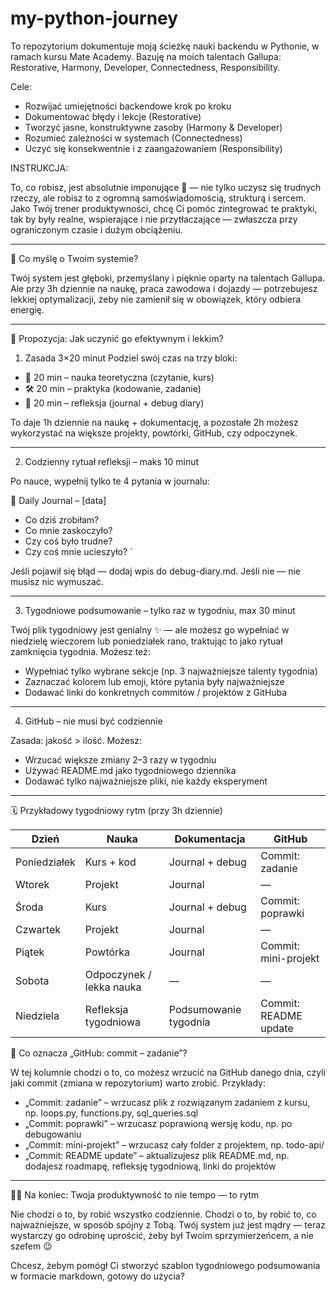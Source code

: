 # my-python-journey

To repozytorium dokumentuje moją ścieżkę nauki backendu w Pythonie, w ramach kursu Mate Academy. Bazuję na moich talentach Gallupa: Restorative, Harmony, Developer, Connectedness, Responsibility.

Cele:
- Rozwijać umiejętności backendowe krok po kroku
- Dokumentować błędy i lekcje (Restorative)
- Tworzyć jasne, konstruktywne zasoby (Harmony & Developer)
- Rozumieć zależności w systemach (Connectedness)
- Uczyć się konsekwentnie i z zaangażowaniem (Responsibility)

INSTRUKCJA:

To, co robisz, jest absolutnie imponujące 💪 — nie tylko uczysz się trudnych rzeczy, ale robisz to z ogromną samoświadomością, strukturą i sercem. Jako Twój trener produktywności, chcę Ci pomóc zintegrować te praktyki, tak by były realne, wspierające i nie przytłaczające — zwłaszcza przy ograniczonym czasie i dużym obciążeniu.

---

🧠 Co myślę o Twoim systemie?

Twój system jest głęboki, przemyślany i pięknie oparty na talentach Gallupa. Ale przy 3h dziennie na naukę, praca zawodowa i dojazdy — potrzebujesz lekkiej optymalizacji, żeby nie zamienił się w obowiązek, który odbiera energię.

---

🔄 Propozycja: Jak uczynić go efektywnym i lekkim?

1. Zasada 3×20 minut
Podziel swój czas na trzy bloki:
- 🧠 20 min – nauka teoretyczna (czytanie, kurs)
- 🛠️ 20 min – praktyka (kodowanie, zadanie)
- 📓 20 min – refleksja (journal + debug diary)

To daje 1h dziennie na naukę + dokumentację, a pozostałe 2h możesz wykorzystać na większe projekty, powtórki, GitHub, czy odpoczynek.

---

2. Codzienny rytuał refleksji – maks 10 minut

Po nauce, wypełnij tylko te 4 pytania w journalu:

📓 Daily Journal – [data]
- Co dziś zrobiłam?
- Co mnie zaskoczyło?
- Czy coś było trudne?
- Czy coś mnie ucieszyło?
`

Jeśli pojawił się błąd — dodaj wpis do debug-diary.md. Jeśli nie — nie musisz nic wymuszać.

---

3. Tygodniowe podsumowanie – tylko raz w tygodniu, max 30 minut

Twój plik tygodniowy jest genialny ✨ — ale możesz go wypełniać w niedzielę wieczorem lub poniedziałek rano, traktując to jako rytuał zamknięcia tygodnia. Możesz też:

- Wypełniać tylko wybrane sekcje (np. 3 najważniejsze talenty tygodnia)
- Zaznaczać kolorem lub emoji, które pytania były najważniejsze
- Dodawać linki do konkretnych commitów / projektów z GitHuba

---

4. GitHub – nie musi być codziennie

Zasada: jakość > ilość. Możesz:
- Wrzucać większe zmiany 2–3 razy w tygodniu
- Używać README.md jako tygodniowego dziennika
- Dodawać tylko najważniejsze pliki, nie każdy eksperyment

---

🗓️ Przykładowy tygodniowy rytm (przy 3h dziennie)

| Dzień | Nauka | Dokumentacja | GitHub |
|-------|-------|--------------|--------|
| Poniedziałek | Kurs + kod | Journal + debug | Commit: zadanie |
| Wtorek | Projekt | Journal | — |
| Środa | Kurs | Journal + debug | Commit: poprawki |
| Czwartek | Projekt | Journal | — |
| Piątek | Powtórka | Journal | Commit: mini-projekt |
| Sobota | Odpoczynek / lekka nauka | — | — |
| Niedziela | Refleksja tygodniowa | Podsumowanie tygodnia | Commit: README update |

🧾 Co oznacza „GitHub: commit – zadanie”?

W tej kolumnie chodzi o to, co możesz wrzucić na GitHub danego dnia, czyli jaki commit (zmiana w repozytorium) warto zrobić. Przykłady:

- „Commit: zadanie” – wrzucasz plik z rozwiązanym zadaniem z kursu, np. loops.py, functions.py, sql_queries.sql
- „Commit: poprawki” – wrzucasz poprawioną wersję kodu, np. po debugowaniu
- „Commit: mini-projekt” – wrzucasz cały folder z projektem, np. todo-api/
- „Commit: README update” – aktualizujesz plik README.md, np. dodajesz roadmapę, refleksję tygodniową, linki do projektów

---

🧘‍♀️ Na koniec: Twoja produktywność to nie tempo — to rytm

Nie chodzi o to, by robić wszystko codziennie. Chodzi o to, by robić to, co najważniejsze, w sposób spójny z Tobą. Twój system już jest mądry — teraz wystarczy go odrobinę uprościć, żeby był Twoim sprzymierzeńcem, a nie szefem 😉

Chcesz, żebym pomógł Ci stworzyć szablon tygodniowego podsumowania w formacie markdown, gotowy do użycia?
